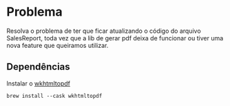 # Problema

Resolva o problema de ter que ficar atualizando o código do arquivo SalesReport, toda vez que a lib de gerar pdf deixa de funcionar ou tiver uma nova feature que queiramos utilizar.

## Dependências

Instalar o [wkhtmltopdf](https://wkhtmltopdf.org/)

```
brew install --cask wkhtmltopdf
```
